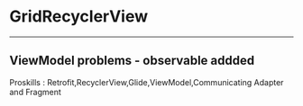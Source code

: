 # GridRecyclerView
-------------------------------------------------------------------------------------
ViewModel problems - observable addded
-------------------------------------------------------------------------------------
Proskills : Retrofit,RecyclerView,Glide,ViewModel,Communicating Adapter and Fragment
